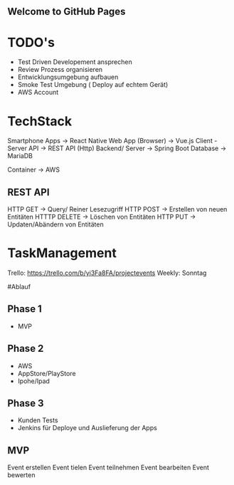 ## Welcome to GitHub Pages

# TODO's
- Test Driven Developement ansprechen
- Review Prozess organisieren
- Entwicklungsumgebung aufbauen
- Smoke Test Umgebung ( Deploy auf echtem Gerät)
- AWS Account


# TechStack
Smartphone Apps -> React Native
Web App (Browser) -> Vue.js
Client - Server API -> REST API (Http)
Backend/ Server -> Spring Boot
Database -> MariaDB

Container -> AWS

## REST API
HTTP GET -> Query/ Reiner Lesezugriff
HTTP POST -> Erstellen von neuen Entitäten
HTTTP DELETE -> Löschen von Entitäten
HTTP PUT -> Updaten/Abändern von Entitäten

# TaskManagement
Trello: https://trello.com/b/yi3Fa8FA/projectevents
Weekly: Sonntag

#Ablauf
## Phase 1
- MVP

## Phase 2 
- AWS
- AppStore/PlayStore
- Ipohe/Ipad

## Phase 3
- Kunden Tests
- Jenkins für Deploye und Auslieferung der Apps


## MVP
Event erstellen
Event tielen
Event teilnehmen
Event bearbeiten
Event bewerten

